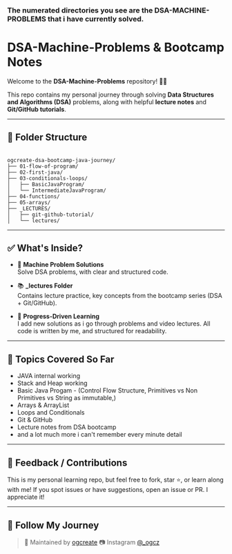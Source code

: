 ### The numerated directories you see are the DSA-MACHINE-PROBLEMS that i have currently solved.

# DSA-Machine-Problems & Bootcamp Notes

Welcome to the **DSA-Machine-Problems** repository! 👨‍💻

This repo contains my personal journey through solving **Data Structures and Algorithms (DSA)** problems, along with helpful **lecture notes** and **Git/GitHub tutorials**.


---

## 📁 Folder Structure

<pre lang="text"> <code>
ogcreate-dsa-bootcamp-java-journey/
├── 01-flow-of-program/
├── 02-first-java/
├── 03-conditionals-loops/
│   ├── BasicJavaProgram/
│   └── IntermediateJavaProgram/
├── 04-functions/
├── 05-arrays/
├── _LECTURES/
│   ├── git-github-tutorial/
│   └── lectures/
</code></pre>

---

## ✅ What's Inside?

- 🧠 **Machine Problem Solutions**  
  Solve DSA problems, with clear and structured code.

- 📚 **_lectures Folder**  
  Contains lecture practice, key concepts from the bootcamp series (DSA + Git/GitHub).

- 🌱 **Progress-Driven Learning**  
  I add new solutions as i go through problems and video lectures. All code is written by me, and structured for readability.

---

## 📌 Topics Covered So Far
- JAVA internal working 
- Stack and Heap working
- Basic Java Progam - (Control Flow Structure, Primitives vs Non Primitives vs String as immutable,)
- Arrays & ArrayList
- Loops and Conditionals 
- Git & GitHub 
- Lecture notes from DSA bootcamp
- and a lot much more i can't remember every minute detail

---

## 💬 Feedback / Contributions

This is my personal learning repo, but feel free to fork, star ⭐, or learn along with me! If you spot issues or have suggestions, open an issue or PR. I appreciate it!

---

## 🔗 Follow My Journey

> 👤 Maintained by [ogcreate](https://github.com/ogcreate)
> 📷 Instagram [@_ogcz](https://www.instagram.com/_ogcz/)

